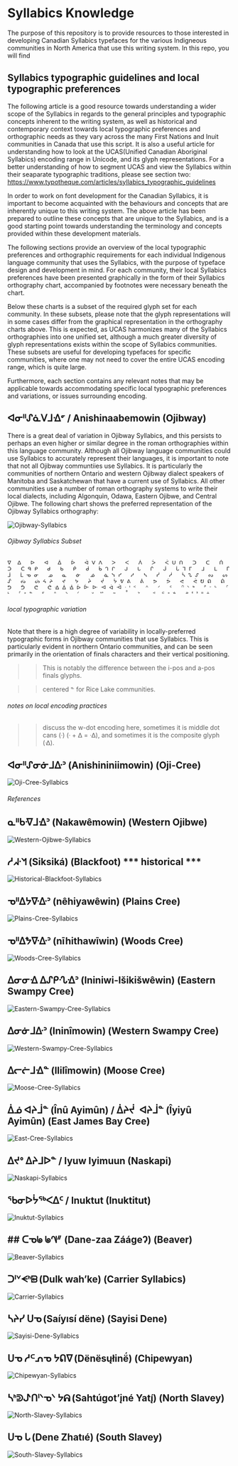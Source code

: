 # Syllabics Knowledge
The purpose of this repository is to provide resources to those interested in developing Canadian Syllabics typefaces for the various Indigneous communities in North America that use this writing system. In this repo, you will find 

## Syllabics typographic guidelines and local typographic preferences
The following article is a good resource towards understanding a wider scope of the Syllabics in regards to the general principles and typographic concepts inherent to the writing system, as well as historical and contemporary context towards local typographic preferences and orthographic needs as they vary across the many First Nations and Inuit communities in Canada that use this script. It is also a useful article for understanding how to look at the UCAS(Unified Canadian Aboriginal Syllabics) encoding range in Unicode, and its glyph representations. For a better understanding of how to segment UCAS and view the Syllabics within their seaparate typographic traditions, please see section two:
https://www.typotheque.com/articles/syllabics_typographic_guidelines

In order to work on font development for the Canadian Syllabics, it is important to become acquainted with the behaviours and concepts that are inherently unique to this writing system. The above article has been prepared to outline these concepts that are unique to the Syllabics, and is a good starting point towards understanding the terminology and concepts provided within these development materials.

The following sections provide an overview of the local typographic preferences and orthographic requirements for each individual Indigenous language community that uses the Syllabics, with the purpose of typeface design and development in mind. For each community, their local Syllabics preferences have been presented graphically in the form of their Syllabics orthography chart, accompanied by footnotes were necessary beneath the chart. 

Below these charts is a subset of the required glyph set for each community. In these subsets, please note that the glyph representations will in some cases differ from the graphical representation in the orthography charts above. This is expected, as UCAS harmonizes many of the Syllabics orthographies into one unified set, although a much greater diversity of glyph representations exists within the scope of Syllabics communities. These subsets are useful for developing typefaces for specific communities, where one may not need to cover the entire UCAS encoding range, which is quite large.

Furthermore, each section contains any relevant notes that may be applicable towards accommodating specific local typographic preferences and variations, or issues surrounding encoding.

## ᐊᓂᐦᔑᓈᐯᒧᐎᣙ / Anishinaabemowin (Ojibway)
There is a great deal of variation in Ojibway Syllabics, and this persists to perhaps an even higher or similar degree in the roman orthographies within this language community. Although all Ojibway language communities could use Syllabics to accurately represent their languages, it is important to note that not all Ojibway communtiies use Syllabics. It is particularly the communities of northern Ontario and western Ojibway dialect speakers of Manitoba and Saskatchewan that have a current use of Syllabics. All other communities use a number of roman orthography systems to write their local dialects, including Algonquin, Odawa, Eastern Ojibwe, and Central Ojibwe. The following chart shows the preferred representation of the Ojibway Syllabics orthography:

![Ojibway-Syllabics](https://user-images.githubusercontent.com/17300547/197810217-73bf4a44-1d59-406a-8f42-2933b8a24e90.png)


###### Ojibway Syllabics Subset
`ᐁ	ᐃ	ᐅ	ᐊ	ᐄ	ᐆ	ᐋ ᐯ	ᐱ	ᐳ	ᐸ	ᐲ	ᐴ	ᐹ ᑌ	ᑎ	ᑐ	ᑕ	ᑏ	ᑑ	ᑖ ᑫ	ᑭ	ᑯ	ᑲ	ᑮ	ᑰ	ᑳ ᒉ	ᒋ	ᒍ	ᒐ	ᒌ	ᒎ	ᒑ ᒣ	ᒥ	ᒧ	ᒪ	ᒦ	ᒨ	ᒫ ᓀ	ᓂ	ᓄ	ᓇ	ᓃ	ᓅ	ᓈ ᓭ	ᓯ	ᓱ	ᓴ	ᓰ	ᓲ	ᓵ ᔐ	ᔑ	ᔓ	ᔕ	ᔒ	ᔔ	ᔖ ᔦ	ᔨ	ᔪ	ᔭ	ᔩ	ᔫ	ᔮ ᕓ	ᕕ	ᕖ	ᕗ	ᕘ	ᕙ	ᕚ ᕞ	ᕠ	ᕢ	ᕤ	ᕥ	ᕦ	ᕧ ᐎ ᐄ ᐐ	ᐆ ᐕ ᐓ ᐗ	ᐋ ᐙ ᐧ ᑊ	ᑉ	ᣔ	ᐟ	ᑦ	ᣕ ᐠ	ᒃ	ᣖ ᐨ	ᒡ	ᣗ	ᒻ	ᣘ ᐣ	ᓐ	ᣙ	ᐢ	ᔅ	ᣚ	 ᐡ	ᔥ	ᣛ	˚	ᔾ	 ᕝ	ᕪ ᐤ ᣜ	ᣝ ᓫ	ᕑ ᐦ	ᐞ
`
###### local typographic variation
Note that there is a high degree of variability in locally-preferred typographic forms in Ojibway communities that use Syllabics. This is particularly evident in northern Ontario communities, and can be seen primarily in the orientation of finals characters and their vertical positioning. 

>> This is notably the difference between the i-pos and a-pos finals glyphs.

>> centered ᓐ for Rice Lake communities.

###### notes on local encoding practices
>> discuss the w-dot encoding here, sometimes it is middle dot cans (ᐧ) (ᐧ + ᐃ = ᐧᐃ), and sometimes it is the composite glyph (ᐎ).


## ᐊᓂᐦᔑᓂᓃᒧᐏᐣ (Anishininiimowin) (Oji-Cree)

![Oji-Cree-Syllabics](https://user-images.githubusercontent.com/17300547/198724516-d547cbf1-b4b0-458f-8c1c-94c8095417e9.png)


###### References



## ᓇᐦᑲᐌᒧᐎᐣ (Nakawêmowin) (Western Ojibwe)


![Western-Ojibwe-Syllabics](https://user-images.githubusercontent.com/17300547/198724625-1364a42d-901b-4517-a12b-039831bac3ca.png)



## ᓱᖽᐧᖿ (Siksiká) (Blackfoot) *** historical ***

![Historical-Blackfoot-Syllabics](https://user-images.githubusercontent.com/17300547/198724437-37442fbc-6803-4d1e-8d2a-8791a31339b9.png)



## ᓀᐦᐃᔭᐍᐏᐣ (nêhiyawêwin) (Plains Cree)

![Plains-Cree-Syllabics](https://user-images.githubusercontent.com/17300547/198723126-9f012023-f062-4f4d-9de5-1949be50b803.png)


## ᓀᐦᐃᖬᐍᐏᐣ (nīhithawīwin) (Woods Cree)

![Woods-Cree-Syllabics](https://user-images.githubusercontent.com/17300547/198723194-3e930b9b-8617-4f26-85bb-fce722a9ba60.png)


## ᐃᓂᓂᐎ ᐃᔑᑭᔗᐎᐣ (Ininiwi-Išikišwêwin) (Eastern Swampy Cree)

![Eastern-Swampy-Cree-Syllabics](https://user-images.githubusercontent.com/17300547/198723259-6d7622aa-4fb4-4a10-bfc3-d7c75d4f5ba1.png)


## ᐃᓂᓃᒧᐏᐣ (Ininîmowin) (Western Swampy Cree)

![Western-Swampy-Cree-Syllabics](https://user-images.githubusercontent.com/17300547/198723422-8fe98fcf-37b1-4e51-bdab-f5c0d567f0d0.png)


## ᐃᓕᓖᒧᐎᓐ (Ililîmowin) (Moose Cree)

![Moose-Cree-Syllabics](https://user-images.githubusercontent.com/17300547/198723524-b68686fa-e3c6-44ce-acc2-d950c32de0b9.png)


## ᐄᓅ ᐊᔨᒨᓐ  (Înû Ayimûn) / ᐄᔨᔫ ᐊᔨᒨᓐ (Îyiyû Ayimûn) (East James Bay Cree) 

![East-Cree-Syllabics](https://user-images.githubusercontent.com/17300547/198727876-24ec7af1-ab3b-4e4d-8228-088e52e730ce.png)



## ᐃᔪᐤ ᐃᔨᒧᐅᓐ / Iyuw Iyimuun (Naskapi)

![Naskapi-Syllabics](https://user-images.githubusercontent.com/17300547/198724399-8a17c2be-e829-4a56-bdf9-f7817620c5f1.png)



## ᖃᓂᐅᔮᖅᐸᐃᑦ / Inuktut (Inuktitut)

![Inuktut-Syllabics](https://user-images.githubusercontent.com/17300547/197810250-344ad806-405e-4336-9453-2e1a31cb2363.png)



## ## ᑕᓀᖚ ᖚᗀᐥ  (Dane-zaa ZáágeɁ) (Beaver)


![Beaver-Syllabics](https://user-images.githubusercontent.com/17300547/198724645-f96f82b0-b8a4-4aef-af15-8fbc29f682f0.png)


## ᑐᑊᘁᗕᑋᗸ (Dulk wah’ke) (Carrier Syllabics)

![Carrier-Syllabics](https://user-images.githubusercontent.com/17300547/198724654-e03f0c52-7ba9-4130-b5cf-e897ebb8700d.png)



## ᓴᔨᓯ ᑌᓀ (Saı́yısı́ dëne) (Sayisi Dene)


![Sayisi-Dene-Syllabics](https://user-images.githubusercontent.com/17300547/198724681-78acb3b8-8f42-4828-a1a6-50258d9f0595.png)



## ᑌᓀ ᓱᒼᕄᓀ ᔭᕠᐁ (Dënësųłinë́) (Chipewyan)

![Chipewyan-Syllabics](https://user-images.githubusercontent.com/17300547/198724696-b3732390-4045-4673-81dd-833f75bae9a8.png)



## ᓴᑋᕲᖌᑎᑊᐠᓀᐠ ᔭᕱ (Sahtúgot’įné Yatı̨́) (North Slavey)

![North-Slavey-Syllabics](https://user-images.githubusercontent.com/17300547/198724717-3d0faf0c-3936-48a5-b779-c3b264acd526.png)



## ᑌᓀ ᒐ (Dene Zhatıé) (South Slavey)

![South-Slavey-Syllabics](https://user-images.githubusercontent.com/17300547/198724725-2bb5675b-8f29-4a3c-9556-7427e5b24f78.png)






